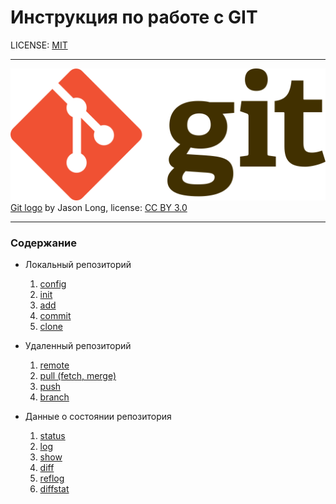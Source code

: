 #   **Инструкция по работе с GIT**

LICENSE: [MIT](./license.md)

---

![Git-logo](Git-logo.png)
[Git logo](https://git-scm.com/downloads/logos) by Jason Long, license: [CC BY 3.0](https://creativecommons.org/licenses/by/3.0/deed.en)

---

### Содержание

* Локальный репозиторий

  1. [config](./git-config.md)
  2. [init](./git-init.md)
  3. [add](./git-add.md)
  4. [commit](./git-commit.md)
  5. [clone](./git-clone.md)

* Удаленный репозиторий

  1. [remote](./git-remote.md)
  2. [pull (fetch, merge)](./git-pull.md)
  3. [push](./git-push.md)
  4. [branch](./git-branch.md)


* Данные о состоянии репозитория
  1. [status](./git-status.md)
  3. [log](./git-log.md)
  3. [show](./git-show.md)
  2. [diff](./git-diff.md)
  4. [reflog](./git-reflog.md)
  5. [diffstat](./git-diffstat.md)